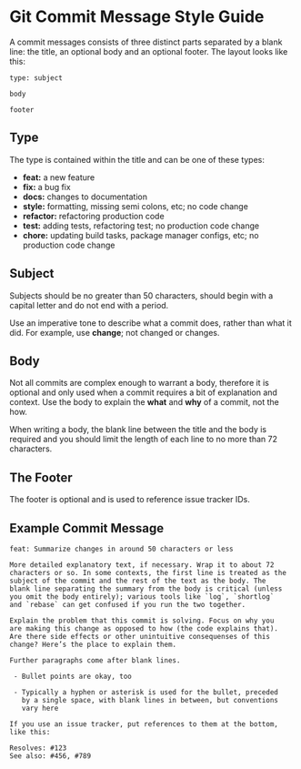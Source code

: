 # Git Commit Message Style Guide

A commit messages consists of three distinct parts separated by a blank line: the title, an optional body and an optional footer. The layout looks like this:
```
type: subject

body

footer
```

## Type

The type is contained within the title and can be one of these types:
* **feat:** a new feature
* **fix:** a bug fix
* **docs:** changes to documentation
* **style:** formatting, missing semi colons, etc; no code change
* **refactor:** refactoring production code
* **test:** adding tests, refactoring test; no production code change
* **chore:** updating build tasks, package manager configs, etc; no production code change

## Subject

Subjects should be no greater than 50 characters, should begin with a capital letter and do not end with a period.

Use an imperative tone to describe what a commit does, rather than what it did. For example, use **change**; not changed or changes.

## Body

Not all commits are complex enough to warrant a body, therefore it is optional and only used when a commit requires a bit of explanation and context. Use the body to explain the **what** and **why** of a commit, not the how.

When writing a body, the blank line between the title and the body is required and you should limit the length of each line to no more than 72 characters.

## The Footer

The footer is optional and is used to reference issue tracker IDs.

## Example Commit Message
```
feat: Summarize changes in around 50 characters or less

More detailed explanatory text, if necessary. Wrap it to about 72
characters or so. In some contexts, the first line is treated as the
subject of the commit and the rest of the text as the body. The
blank line separating the summary from the body is critical (unless
you omit the body entirely); various tools like `log`, `shortlog`
and `rebase` can get confused if you run the two together.

Explain the problem that this commit is solving. Focus on why you
are making this change as opposed to how (the code explains that).
Are there side effects or other unintuitive consequenses of this
change? Here’s the place to explain them.

Further paragraphs come after blank lines.

 - Bullet points are okay, too

 - Typically a hyphen or asterisk is used for the bullet, preceded
   by a single space, with blank lines in between, but conventions
   vary here

If you use an issue tracker, put references to them at the bottom,
like this:

Resolves: #123
See also: #456, #789
```
